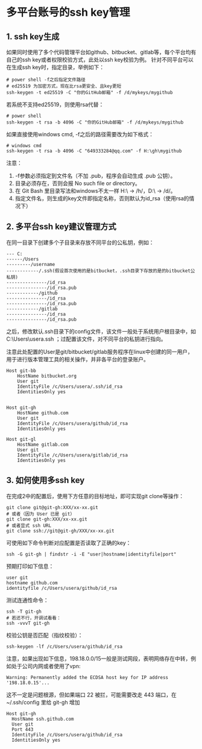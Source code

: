 # 多平台账号的ssh key管理
## 1. ssh key生成
如果同时使用了多个代码管理平台如github、bitbucket、gitlab等，每个平台均有自己的ssh key或者权限校验方式，此处以ssh key校验为例。
针对不同平台可以在生成ssh key时，指定目录，举例如下：
```shell
# power shell -f之后指定文件路径
# ed25519 为加密方式，现在比rsa更安全、且key更短
ssh-keygen -t ed25519 -C "你的GitHub邮箱" -f /d/mykeys/mygithub
```
若系统不支持ed25519，则使用rsa代替：
```shell
# power shell
ssh-keygen -t rsa -b 4096 -C "你的GitHub邮箱" -f /d/mykeys/mygithub
```
如果直接使用windows cmd, -f之后的路径需要改为如下格式：
```shell
# windows cmd
ssh-keygen -t rsa -b 4096 -C "649333284@qq.com" -f H:\gh\mygithub
```
注意：
1. -f参数必须指定到文件名（不加 .pub，程序会自动生成 .pub 公钥）。
2. 目录必须存在，否则会报 No such file or directory。
3. 在 Git Bash 里目录写法和windows不太一样 H:\ → /h/，D:\ → /d/。
4. 指定文件名，则生成的key文件即指定名称，否则默认为id_rsa（使用rsa的情况下）

## 2. 多平台ssh key建议管理方式
在同一目录下创建多个子目录来存放不同平台的公私钥，例如：
```
--- C:
------/Users
---------/username
------------/.ssh(假设首次使用的是bitbucket，.ssh目录下存放的是的bitbucket公私钥)
---------------/id_rsa
---------------/id_rsa.pub
------------/github
---------------/id_rsa
---------------/id_rsa.pub
------------/gitlab
---------------/id_rsa
---------------/id_rsa.pub
```
之后，修改默认.ssh目录下的config文件，该文件一般处于系统用户根目录中，如C:\Users\usera\.ssh ；过配置该文件，对不同平台的私钥进行指向。

注意此处配置的User是git/bitbucket/gitlab服务程序在linux中创建的同一用户，用于进行版本管理工具的相关操作，并非各平台的登录账户。
```
Host git-bb
    HostName bitbucket.org
    User git
    IdentityFile /c/Users/usera/.ssh/id_rsa
    IdentitiesOnly yes


Host git-gh
    HostName github.com
    User git
    IdentityFile /c/Users/usera/github/id_rsa
    IdentitiesOnly yes

Host git-gl
    HostName gitlab.com
    User git
    IdentityFile /c/Users/usera/gitlab/id_rsa
    IdentitiesOnly yes
```

## 3. 如何使用多ssh key
在完成2中的配置后，使用下方任意的目标地址，即可实现git clone等操作：
```shell
git clone git@git-gh:XXX/xx-xx.git
# 或者（因为 User 已是 git）
git clone git-gh:XXX/xx-xx.git
# 或者显式 ssh URL
git clone ssh://git@git-gh/XXX/xx-xx.git
```
可使用如下命令判断对应配置是否读取了正确的key：
```shell
ssh -G git-gh | findstr -i -E "user|hostname|identityfile|port"
```
预期打印如下信息：
```
user git
hostname github.com
identityfile /c/Users/usera/github/id_rsa
```
测试连通性命令：
```shell
ssh -T git-gh
# 若还不行，开调试看看：
ssh -vvvT git-gh
```
校验公钥是否匹配（指纹校验）：
```shell
ssh-keygen -lf /c/Users/usera/github/id_rsa
```
注意，如果出现如下信息，198.18.0.0/15一般是测试网段，表明网络存在中转，例如处于公司内网或者使用了vpn:
```
Warning: Permanently added the ECDSA host key for IP address '198.18.0.15'...
```
这不一定是问题根源，但如果端口 22 被拦，可能需要改走 443 端口，在 ~/.ssh/config 里给 git-gh 增加
```
Host git-gh
  HostName ssh.github.com
  User git
  Port 443
  IdentityFile /c/Users/usera/github/id_rsa
  IdentitiesOnly yes
```

